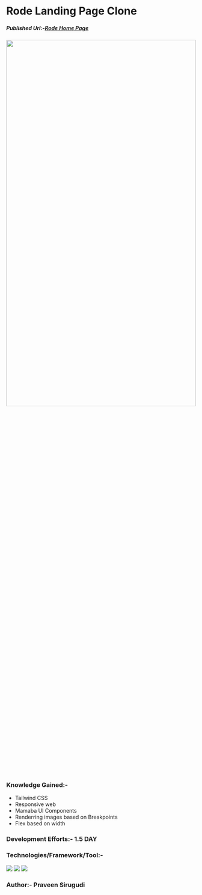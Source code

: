 # Rode Landing Page Clone

##### Published Url:-[Rode Home Page](https://gentle-wisp-9b1432.netlify.app/)


<img src="https://github.com/sirugudipraveen3637/rodeclone/blob/main/rode.png" height="50%" width="100%"/>


### Knowledge Gained:-

  - Tailwind CSS
  - Responsive web
  - Mamaba UI Components
  - Renderring images based on Breakpoints
  - Flex based on width
  
  
### Development Efforts:- 1.5 DAY
  
### Technologies/Framework/Tool:-
<span>
<img src="https://img.shields.io/badge/-Tailwind%20CSS-blue"/>
<img src="https://img.shields.io/badge/-MAMBA%20UI-orange"/>
<img src="https://img.shields.io/badge/-Java%20Script-yellowgreen"/>

</span>


### Author:- <b>Praveen Sirugudi<b>


